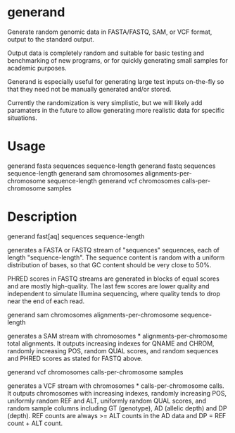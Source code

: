 # generand

Generate random genomic data in FASTA/FASTQ, SAM, or VCF format, output
to the standard output.

Output data is completely random and suitable for basic testing and
benchmarking of new programs, or for quickly generating small samples for
academic purposes.

Generand is especially useful for generating large test inputs on-the-fly
so that they need not be manually generated and/or stored.

Currently the randomization is very simplistic, but we will likely add
paramaters in the future to allow generating more realistic data for specific
situations.

# Usage

generand fasta sequences sequence-length
generand fastq sequences sequence-length
generand sam chromosomes alignments-per-chromosome sequence-length
generand vcf chromosomes calls-per-chromosome samples

# Description

generand fast[aq] sequences sequence-length

generates a FASTA or FASTQ stream of 
"sequences" sequences, each of length "sequence-length".  The sequence
content is random with a uniform distribution of bases, so that GC content
should be very close to 50%.

PHRED scores in FASTQ streams are generated in blocks of equal scores and
are mostly high-quality.  The last few scores are lower quality and
independent to simulate Illumina sequencing, where quality tends to drop
near the end of each read.

generand sam chromosomes alignments-per-chromosome sequence-length

generates a SAM stream with chromosomes * alignments-per-chromosome total
alignments.  It outputs increasing indexes for QNAME and CHROM, randomly
increasing POS, random QUAL scores, and random sequences and PHRED scores
as stated for FASTQ above.

generand vcf chromosomes calls-per-chromosome samples

generates a VCF stream with chromosomes * calls-per-chromosome calls.
It outputs chromosomes with increasing indexes, randomly increasing POS,
uniformly random REF and ALT, uniformly random QUAL scores, and random
sample columns including GT (genotype), AD (allelic depth) and DP (depth).
REF counts are always >= ALT counts in the AD data and DP = REF count + ALT
count.
